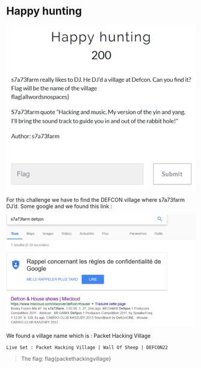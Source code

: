 # Happy hunting

![](./img/1.png#center)

For this challenge we have to find the DEFCON village where s7a73farm DJ’d. Some google and we found this link :

![](./img/2.png#center)

We found a village name which is : Packet Hacking Village

	Live Set : Packet Hacking Village | Wall Of Sheep | DEFCON22

> The flag: flag{packethackingvillage}